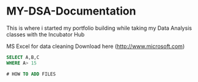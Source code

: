 # MY-DSA-Documentation
This is where i started my portfolio building while taking my Data Analysis classes  with the Incubator Hub


MS Excel for data cleaning Download here (http://www.microsoft.com)

```SQL
SELECT A,B,C
WHERE A> 15 

# HOW TO ADD FILES
